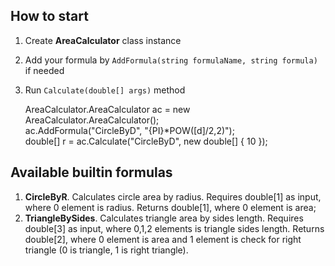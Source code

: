 ## How to start

1. Create **AreaCalculator** class instance
2. Add your formula by `AddFormula(string formulaName, string formula)` if needed
3. Run `Calculate(double[] args)` method

	AreaCalculator.AreaCalculator ac = new AreaCalculator.AreaCalculator();  
	ac.AddFormula("CircleByD", "{PI}*POW([d]/2,2)");  
	double[] r = ac.Calculate("CircleByD", new double[] { 10 });  


## Available builtin formulas

1. **CircleByR**. Calculates circle area by radius. Requires double[1] as input, where 0 element is radius. Returns double[1], where 0 element is area;
2. **TriangleBySides**. Calculates triangle area by sides length. Requires double[3] as input, where 0,1,2 elements is triangle sides length. Returns double[2], where 0 element is area and 1 element is check for right triangle (0 is triangle, 1 is right triangle).


	